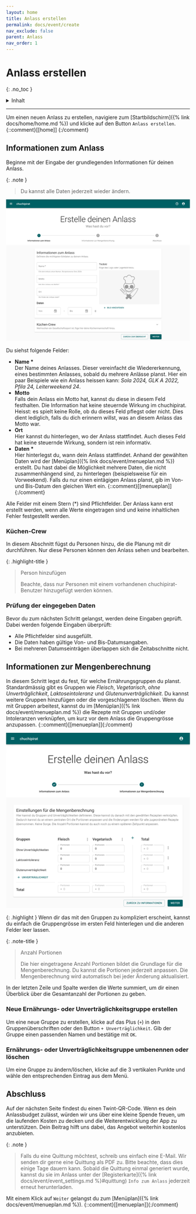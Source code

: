 ```yaml
---
layout: home
title: Anlass erstellen
permalink: docs/event/create
nav_exclude: false
parent: Anlass
nav_order: 1
---
```

# Anlass erstellen
{: .no_toc }

<details markdown="block">
  <summary>
    Inhalt
  </summary>
  {: .text-delta }
- TOC
{:toc}
</details>

---

Um einen neuen Anlass zu erstellen, navigiere zum [Startbildschirm]({% link docs/home/home.md %}) und klicke auf den Button `Anlass erstellen`.
{::comment}[[home]] {:/comment}

## Informationen zum Anlass
Beginne mit der Eingabe der grundlegenden Informationen für deinen Anlass.

{: .note }
> Du kannst alle Daten jederzeit wieder ändern.

![Anlass erstellen](https://github.com/chuchipirat/chuchipirat.github.io/blob/main/docs/event/_images/create_event_information.png?raw=true)

Du siehst folgende Felder:

- **Name \***  
  Der Name deines Anlasses. Dieser vereinfacht die Wiedererkennung, eines bestimmten Anlasses, sobald du mehrere Anlässe planst. Hier ein paar Beispiele wie ein Anlass heissen kann: _Sola 2024, GLK A 2022, Pfila 24, Leiterweekend 24_.
- **Motto**  
  Falls dein Anlass ein Motto hat, kannst du diese in diesem Feld festhalten. Die Information hat keine steuernde Wirkung im chuchipirat. Heisst: es spielt keine Rolle, ob du dieses Feld pflegst oder nicht. Dies dient lediglich, falls du dich erinnern willst, was an diesem Anlass das Motto war. 
- **Ort**  
  Hier kannst du hinterlegen, wo der Anlass stattfindet. Auch dieses Feld hat keine steuernde Wirkung, sondern ist rein informativ.
- **Daten \***  
  Hier hinterlegst du, wann dein Anlass stattfindet. Anhand der gewählten Daten wird der [Menüplan]({% link docs/event/menueplan.md %}) erstellt. Du hast dabei die Möglichkeit mehrere Daten, die nicht zusammenhängend sind, zu hinterlegen (beispielsweise für ein Vorweekend).
  Falls du nur einen eintägigen Anlass planst, gib im Von- und Bis-Datum den gleichen Wert ein.
  {::comment}[[menueplan]]{:/comment}

Alle Felder mit einem Stern (\*) sind Pflichtfelder. Der Anlass kann erst erstellt werden, wenn alle Werte eingetragen sind und keine inhaltlichen Fehler festgestellt werden.

### Küchen-Crew
In diesem Abschnitt fügst du Personen hinzu, die die Planung mit dir durchführen. Nur diese Personen können den Anlass sehen und bearbeiten.

{: .highlight-title }
> Person hinzufügen
>
>Beachte, dass nur Personen mit einem vorhandenen chuchipirat-Benutzer hinzugefügt werden können.

### Prüfung der eingegeben Daten

Bevor du zum nächsten Schritt gelangst, werden deine Eingaben geprüft. Dabei werden folgende Eingaben überprüft:

- Alle Pflichtfelder sind ausgefüllt.
- Die Daten haben gültige Von- und Bis-Datumsangaben.
- Bei mehreren Datumseinträgen überlappen sich die Zeitabschnitte nicht.

## Informationen zur Mengenberechnung
In diesem Schritt legst du fest, für welche Ernährungsgruppen du planst. Standardmässig gibt es Gruppen wie _Fleisch_, _Vegetarisch_, _ohne Unverträglichkeit_, _Laktoseintoleranz_ und _Glutenunverträglichkeit_. Du kannst weitere Gruppen hinzufügen oder die vorgeschlagenen löschen.
Wenn du mit Gruppen arbeitest, kannst du im [Menüplan]({% link docs/event/menueplan.md %}) die Rezepte mit Gruppen und/oder Intoleranzen verknüpfen, um kurz vor dem Anlass die Gruppengrösse anzupassen.
{::comment}[[menueplan]]{:/comment}


![Informationen zur Mengenberechnung](https://github.com/chuchipirat/chuchipirat.github.io/blob/main/docs/event/_images/create_event_groupConfig.png?raw=true)


{: .highlight }
Wenn dir das mit den Gruppen zu kompliziert erscheint, kannst du einfach die Gruppengrösse im ersten Feld hinterlegen und die anderen Felder leer lassen.

{: .note-title }

> Anzahl Portionen
>
>Die hier eingetragene Anzahl Portionen bildet die Grundlage für die Mengenberechnung. Du kannst die Portionen jederzeit anpassen. Die Mengenberechnung wird automatisch bei jeder Änderung aktualisiert.

In der letzten Zeile und Spalte werden die Werte summiert, um dir einen Überblick über die Gesamtanzahl der Portionen zu geben.

### Neue Ernährungs- oder Unverträglichkeitsgruppe erstellen

Um eine neue Gruppe zu erstellen, klicke auf das Plus (`+`) in den Gruppenüberschriften oder den Button `+ Unverträglichkeit`. Gib der Gruppe einen passenden Namen und bestätige mit `OK`.

### Ernährungs- oder Unverträglichkeitsgruppe umbenennen oder löschen

Um eine Gruppe zu ändern/löschen, klicke auf die 3 vertikalen Punkte und wähle den entsprechenden Eintrag aus dem Menü.

## Abschluss

Auf der nächsten Seite findest du einen Twint-QR-Code. Wenn es dein Anlassbudget zulässt, würden wir uns über eine kleine Spende freuen, um die laufenden Kosten zu decken und die Weiterentwicklung der App zu unterstützen. Dein Beitrag hilft uns dabei, das Angebot weiterhin kostenlos anzubieten.

{: .note }

> Falls du eine Quittung möchtest, schreib uns einfach eine E-Mail. Wir senden dir gerne eine Quittung als PDF zu. Bitte beachte, dass dies einige Tage dauern kann. Sobald die Quittung einmal generiert wurde, kannst du sie im Anlass unter der [Registerkarte]({% link docs/event/event_settings.md %}#quittung) `Info zum Anlass` jederzeit erneut herunterladen.

Mit einem Klick auf `Weiter` gelangst du zum [Menüplan]({% link docs/event/menueplan.md %}).   {::comment}[[menueplan]]{:/comment}
